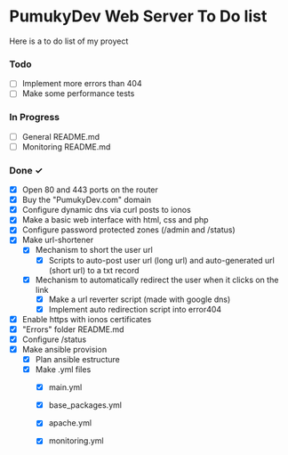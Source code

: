 # PumukyDev Web Server To Do list 
Here is a to do list of my proyect

### Todo

- [ ] Implement more errors than 404
- [ ] Make some performance tests

### In Progress

- [ ] General README.md
- [ ] Monitoring README.md

### Done ✓

- [x] Open 80 and 443 ports on the router
- [X] Buy the "PumukyDev.com" domain
- [X] Configure dynamic dns via curl posts to ionos
- [X] Make a basic web interface with html, css and php
- [X] Configure password protected zones (/admin and /status)
- [X] Make url-shortener
  - [X] Mechanism to short the user url
    - [X] Scripts to auto-post user url (long url) and auto-generated url (short url) to a txt record
  - [X] Mechanism to automatically redirect the user when it clicks on the link
    - [X] Make a url reverter script (made with google dns)
    - [X] Implement auto redirection script into error404
- [X] Enable https with ionos certificates
- [X] "Errors" folder README.md
- [X] Configure /status
- [X] Make ansible provision
  - [X] Plan ansible estructure
  - [X] Make .yml files
    - [X] main.yml
    - [X] base_packages.yml
    - [X] apache.yml
    - [X] monitoring.yml

